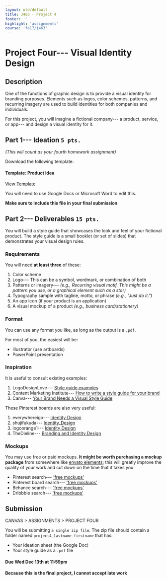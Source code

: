 ```yaml
---
layout: old/default
title: J463 - Project 4
footer: ''
highlight: 'assignments'
course: 'fa17/j463'
---
```


# Project Four--- Visual Identity Design
## Description
One of the functions of graphic design is to provide a visual identity for branding purposes. Elements such as logos, color schemes, patterns, and recurring imagery are used to build identities for both companies and individuals.

For this project, you will imagine a fictional company--- a product, service, or app--- and design a visual identity for it.


## Part 1--- Ideation `5 pts.`
_(This will count as your fourth homework assignment)_

Download the following template:

 <div class="card-block">
    <h4 class="card-title">Template: Product Idea</h4>
    <div class="spacer-1rem"></div>
    <a href="https://docs.google.com/document/d/1O_jetVKsUGoWR8PS8BlCycATp9y7kLbc2rolnUoVrPA/edit?usp=sharing" class="btn btn-primary" target="_blank">View Template</a>
 </div>

You will need to use Google Docs or Microsoft Word to edit this.

__Make sure to include this file in your final submission__.

## Part 2--- Deliverables `15 pts.`
You will build a style guide that showcases the look and feel of your fictional product. The style guide is a small booklet (or set of slides) that demonstrates your visual design rules.

### Requirements
You will need __at least three__ of these:

1. Color scheme
2. Logo--- This can be a symbol, wordmark, or combination of both
3. Patterns or imagery--- _(e.g., Recurring visual motif. This might be a pattern you use, or a graphical element such as a star)_
4. Typography sample with tagline, motto, or phrase _(e.g., "Just do it.")_
5. An app icon (if your product is an application)
6. A visual mockup of a product _(e.g., business card/stationery)_

### Format
You can use any format you like, as long as the output is a `.pdf`.

For most of you, the easiest will be:
 * Illustrator (use artboards)
 * PowerPoint presentation

### Inspiration
It is useful to consult existing examples:

1. LogoDesignLove--- [Style guide examples](https://www.logodesignlove.com/brand-identity-style-guides)
2. Content Marketing Institute--- [ How to write a style guide for your brand](http://contentmarketinginstitute.com/2017/05/write-style-guide-brand/)
3. Canva--- [Your Brand Needs a Visual Style Guide](https://designschool.canva.com/blog/your-brand-needs-a-visual-style-guide/)

These Pinterest boards are also very useful:

1. everywhereigo--- [Identity Design](https://www.pinterest.com/everywhereigo/identity-design/)
2. shujifukuda--- [Identity_Design](https://www.pinterest.com/shujifukuda/identity_design/)
3. logoorange1--- [Identity Design](https://www.pinterest.com/logoorange1/identity-design/)
4. TheDieline--- [Branding and Identity Design](https://www.pinterest.com/TheDieline/branding-and-identity-design/)

### Mockups
You may use free or paid mockups. __It might be worth purchasing a mockup package__ from somewhere like [envato elements](https://elements.envato.com); this will greatly improve the quality of your work and cut down on the time that it takes you.

 * Pinterest search--- ['free mockups'](https://www.pinterest.com/search/pins/?q=free+mockups)
 * Pinterest board search--- ['free mockups'](https://www.pinterest.com/search/boards/?q=free%20mockups&eq=free%20mockups&etslf=NaN)
 * Behance search--- ['free mockups'](https://www.behance.net/search?content=projects&sort=comments&time=week&search=free%20mockups)
 * Dribbble search--- ['free mockups'](https://dribbble.com/search?q=free+mockups)

## Submission
CANVAS > ASSIGNMENTS > PROJECT FOUR

You will be submitting `a single zip file`. The zip file should contain a folder named `project4_lastname-firstname` that has:
 * Your ideation sheet (the Google Doc)
 * Your style guide as a `.pdf` file

#### **Due Wed Dec 13th at 11:59pm**
#### Because this is the final project, **I cannot accept late work**
